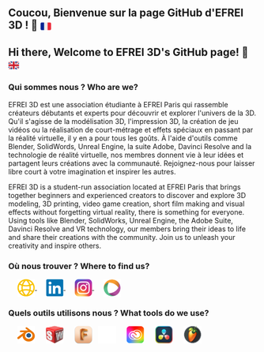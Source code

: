 <h2> Coucou, Bienvenue sur la page GitHub d'EFREI 3D ! 👋 <img align="center" alt"French Flag" width="22px" src="./pictures/fr-flag.png"/> </h2>
<h2> Hi there, Welcome to EFREI 3D's GitHub page! 👋 <img align="center" alt"UK Flag" width="22px" src="./pictures/uk-flag.png"/> </h2>


<h3> Qui sommes nous ? Who are we? </h3>

EFREI 3D est une association étudiante à EFREI Paris qui rassemble créateurs débutants et experts pour découvrir et explorer l'univers de la 3D. Qu'il s'agisse de la modélisation 3D, l'impression 3D, la création de jeu vidéos ou la réalisation de court-métrage et effets spéciaux en passant par la réalité virtuelle, il y en a pour tous les goûts. À l'aide d'outils comme Blender, SolidWords, Unreal Engine, la suite Adobe, Davinci Resolve and la technologie de réalité virtuelle, nos membres donnent vie à leur idées et partagent leurs créations avec la communauté.
Rejoignez-nous pour laisser libre court à votre imagination et inspirer les autres.

EFREI 3D is a student-run association located at EFREI Paris that brings together beginners and experienced creators to discover and explore 3D modeling, 3D printing, video game creation, short film making and visual effects without forgetting virtual reality, there is something for everyone. Using tools like Blender, SolidWorks, Unreal Engine, the Adobe Suite, Davinci Resolve and VR technology, our members bring their ideas to life and share their creations with the community. Join us to unleash your creativity and inspire others.

<h3>Où nous trouver ? Where to find us?</h3>
<p>
     
    <a href="https://www.efrei3d.fr/" target="_blank">
        <img align="center" alt="Website" width="36px" src="./pictures/website.png" />
    </a>
     
    <a href="https://www.linkedin.com/company/efrei-3d/" target="_blank">
        <img align="center" alt="LinkedIn" width="36px" src="./pictures/linkedin.png" />
    </a>
     
    <a href="https://www.instagram.com/efrei3d/" target="_blank">
        <img align="center" alt="Instagram" width="36px" src="./pictures/instagram.png" />
    </a>
      
    <a href="https://www.helloasso.com/associations/efrei-3d/" target="_blank">
        <img align="center" alt="HelloAsso" width="36px" src="./pictures/helloasso.png" />
    </a>
</p>


<h3>Quels outils utilisons nous ? What tools do we use?</h3>
<p>
     
    <img align="center" alt="Blender" width="36px" src="./pictures/blender.png" />
     
    <img align="center" alt="SolidWorks" width="36px" src="./pictures/solidworks.png" />
     
    <img align="center" alt="Autodesk Fusion360" width="36px" src="./pictures/autodesk-fusion360.png" />
     
    <img align="center" alt="Unreal Engine" width="36px" src="./pictures/unreal-engine.png" />
     
    <img align="center" alt="Adobe Creative Suite" width="36px" src="./pictures/adobe-creative-suite.png" />
     
    <img align="center" alt="Davinci Resolve" width="36px" src="./pictures/davinci-resolve.png" />
     
    <img align="center" alt="FL Studio" width="36px" src="./pictures/fl-studio.png" />
</p>
<br>
<br>
